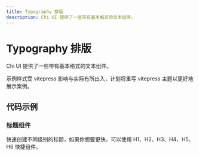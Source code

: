 ```yaml
---
title: Typography 排版
description: Chi UI 提供了一些带有基本格式的文本组件。
---
```


# Typography 排版

Chi UI 提供了一些带有基本格式的文本组件。

示例样式受 vitepress 影响与实际有所出入，计划将重写 vitepress 主题以更好地展示案例。

## 代码示例

### 标题组件

快速创建不同级别的标题，如果你想要更快，可以使用 H1、H2、H3、H4、H5、H6 快捷组件。

<preview path="../demo/Typography/Typography-Title.vue" title="标题组件" description="快速创建不同级别的标题，如果你想要更快，可以使用 H1、H2、H3、H4、H5、H6 快捷组件。"></preview>
